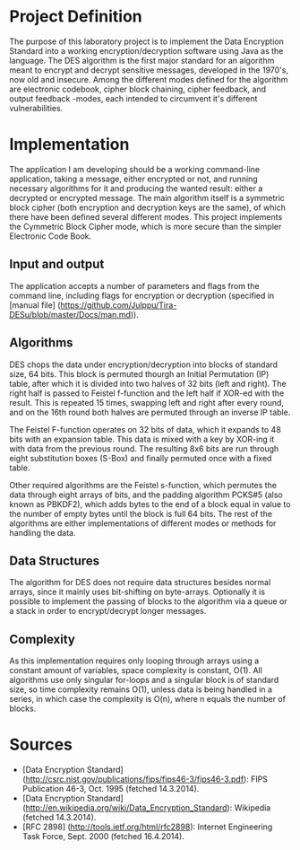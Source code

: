 Project Definition
==================
The purpose of this laboratory project is to implement the Data Encryption Standard into a working encryption/decryption software using Java as the language. The DES algorithm is the first major standard for an algorithm meant to encrypt and decrypt sensitive messages, developed in the 1970's, now old and insecure. Among the different modes defined for the algorithm are electronic codebook, cipher block chaining, cipher feedback, and output feedback -modes, each intended to circumvent it's different vulnerabilities.

Implementation
==============
The application I am developing should be a working command-line application, taking a message, either encrypted or not, and running necessary algorithms for it and producing the wanted result: either a decrypted or encrypted message. The main algorithm itself is a symmetric block cipher (both encryption and decryption keys are the same), of which there have been defined several different modes. This project implements the Cymmetric Block Cipher mode, which is more secure than the simpler Electronic Code Book.

Input and output
----------------
The application accepts a number of parameters and flags from the command line, including flags for encryption or decryption (specified in [manual file] (https://github.com/Julppu/Tira-DESu/blob/master/Docs/man.md)).

Algorithms
----------
DES chops the data under encryption/decryption into blocks of standard size, 64 bits. This block is permuted thourgh an Initial Permutation (IP) table, after which it is divided into two halves of 32 bits (left and right). The right half is passed to Feistel f-function and the left half if XOR-ed with the result. This is repeated 15 times, swapping left and right after every round, and on the 16th round both halves are permuted through an inverse IP table.

The Feistel F-function operates on 32 bits of data, which it expands to 48 bits with an expansion table. This data is mixed with a key by XOR-ing it with data from the previous round. The resulting 8x6 bits are run through eight substitution boxes (S-Box) and finally permuted once with a fixed table.

Other required algorithms are the Feistel s-function, which permutes the data through eight arrays of bits, and the padding algorithm PCKS#5 (also known as PBKDF2), which adds bytes to the end of a block equal in value to the number of empty bytes until the block is full 64 bits. The rest of the algorithms are either implementations of different modes or methods for handling the data.

Data Structures
---------------
The algorithm for DES does not require data structures besides normal arrays, since it mainly uses bit-shifting on byte-arrays. Optionally it is possible to implement the passing of blocks to the algorithm via a queue or a stack in order to encrypt/decrypt longer messages.

Complexity
----------
As this implementation requires only looping through arrays using a constant amount of variables, space complexity is constant, O(1). All algorithms use only singular for-loops and a singular block is of standard size, so time complexity remains O(1), unless data is being handled in a series, in which case the complexity is O(n), where n equals the number of blocks.

Sources
=======
* [Data Encryption Standard] (http://csrc.nist.gov/publications/fips/fips46-3/fips46-3.pdf): FIPS Publication 46-3, Oct. 1995 (fetched 14.3.2014).
* [Data Encryption Standard] (http://en.wikipedia.org/wiki/Data_Encryption_Standard): Wikipedia (fetched 14.3.2014).
* [RFC 2898] (http://tools.ietf.org/html/rfc2898): Internet Engineering Task Force, Sept. 2000 (fetched 16.4.2014).

